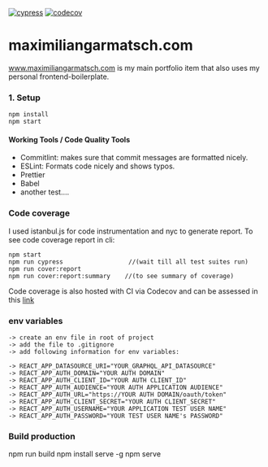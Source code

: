 [![cypress](https://github.com/maximiliangarmatsch/maximiliangarmatsch.com/workflows/End-to-end%20tests/badge.svg)](https://dashboard.cypress.io/projects/cdbje3/runs?branches=%5B%5D&committers=%5B%5D&flaky=%5B%5D&page=1&status=%5B%5D&tags=%5B%5D&timeRange=%7B%22startDate%22%3A%221970-01-01%22%2C%22endDate%22%3A%222038-01-19%22%7D) [![codecov](https://codecov.io/gh/zt4ff/maximiliangarmatsch.com/branch/master/graph/badge.svg)](https://codecov.io/gh/zt4ff/maximiliangarmatsch.com)

# maximiliangarmatsch.com
www.maximiliangarmatsch.com is my main portfolio item that also uses my personal frontend-boilerplate. 

### 1. Setup
```
npm install
npm start
```

#### Working Tools / Code Quality Tools
- Commitlint: makes sure that commit messages are formatted nicely.
- ESLint: Formats code nicely and shows typos.
- Prettier
- Babel
- another test....

### Code coverage
I used istanbul.js for code instrumentation and nyc to generate report. 
To see code coverage report in cli:
```
npm start
npm run cypress                  //(wait till all test suites run)
npm run cover:report
npm run cover:report:summary    //(to see summary of coverage)
```

Code coverage is also hosted with CI via Codecov and can be assessed in this [link](https://codecov.io/gh/zt4ff/maximiliangarmatsch.com)

### env variables

```
-> create an env file in root of project
-> add the file to .gitignore
-> add following information for env variables:

-> REACT_APP_DATASOURCE_URI="YOUR_GRAPHQL_API_DATASOURCE"
-> REACT_APP_AUTH_DOMAIN="YOUR AUTH DOMAIN"
-> REACT_APP_AUTH_CLIENT_ID="YOUR AUTH CLIENT_ID"
-> REACT_APP_AUTH_AUDIENCE="YOUR AUTH APPLICATION AUDIENCE"
-> REACT_APP_AUTH_URL="https://YOUR AUTH DOMAIN/oauth/token"
-> REACT_APP_AUTH_CLIENT_SECRET="YOUR AUTH CLIENT_SECRET"
-> REACT_APP_AUTH_USERNAME="YOUR APPLICATION TEST USER NAME"
-> REACT_APP_AUTH_PASSWORD="YOUR TEST USER NAME's PASSWORD"

```

### Build production
npm run build
npm install serve -g
npm serve
